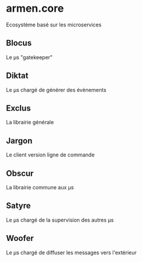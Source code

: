 # armen.core
Ecosystème basé sur les microservices

## Blocus
Le µs "gatekeeper"

## Diktat
Le µs chargé de générer des évènements

## Exclus
La librairie générale

## Jargon
Le client version ligne de commande

## Obscur
La librairie commune aux µs

## Satyre
Le µs chargé de la supervision des autres µs

## Woofer
Le µs chargé de diffuser les messages vers l'extérieur
